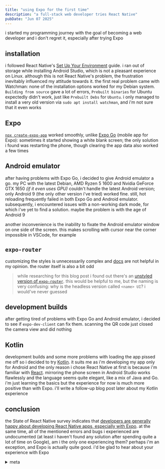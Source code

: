 ```yaml
---
title: "using Expo for the first time"
description: "a full-stack web developer tries React Native"
pubDate: "Jun 07 2025"
---
```


i started my programming journey with the goal of becoming a web developer and i don't regret it, especially after trying Expo

## installation

i followed React Native's [Set Up Your Environment](https://reactnative.dev/docs/set-up-your-environment) guide. i ran out of storage while installing Android Studio, which is not a pleasant experience on Linux. although this is not React Native's problem, the frustration inevitably influenced my attitude towards it. the first real problem came with Watchman: none of the installation options worked for my Debian system. `Building from source` gave a lot of errors, `Prebuilt binaries` for Ubuntu expectedly didn't work, just like `Prebuilt Debs` for `Ubuntu`. i only managed to install a very old version via `sudo apt install watchman`, and i'm not sure that it even works

## Expo

[`npx create-expo-app`](https://docs.expo.dev/get-started/create-a-project/) worked smoothly, unlike [Expo Go](https://play.google.com/store/apps/details?id=host.exp.exponent) (mobile app for Expo): sometimes it started showing a white blank screen; the only solution i found was restarting the phone, though clearing the app data also worked a few times

## Android emulator

after having problems with Expo Go, i decided to give Android emulator a go. my PC with the latest Debian, AMD Ryzen 5 1600 and Nvidia GeForce GTX 1650 _(if it even uses GPU)_ couldn't handle the latest Android version; only Android 9 (the only other version i've tried) worked fine. still, hot reloading frequently failed in both Expo Go and Android emulator. subsequently, i encountered issues with a non-working dark mode, for which i've yet to find a solution. maybe the problem is with the age of Android 9

another inconvenience is the inability to fixate the Android emulator window on one side of the screen. this makes scrolling with cursor near the corner impossible in VSCode, for example

## `expo-router`

customizing the styles is unnecessarily complex and [docs](https://docs.expo.dev/versions/latest/sdk/router/) are not helpful in my opinion. the router itself is also a bit odd

> while researching for this blog post i found out there's an [unstyled version of `expo-router`](https://docs.expo.dev/versions/latest/sdk/router-ui/). this would be helpful to me, but the naming is very confusing: why is the headless version called `<name> UI`? i would've never guessed

## development builds

after getting tired of problems with Expo Go and Android emulator, i decided to see if `expo-dev-client` can fix them. scanning the QR code just closed the camera view and did nothing

## Kotlin

development builds and some more problems with loading the app pissed me off so i decided to try [Kotlin](https://kotlinlang.org/). it suits me as i'm developing my app only for Android and the only reason i chose React Native at first is because i'm familiar with [React](https://react.dev/). mirroring the phone screen in Android Studio works flawlessly and the language seems quite elegant, like a mix of Java and Go. i'm just learning the basics but the experience for now is much more positive than with Expo. i'll write a follow-up blog post later about my Kotlin experience

## conclusion

the State of React Native survey indicates that [developers are generally happy about developing React Native apps, especially with Expo](https://results.2024.stateofreactnative.com/en-US/opinions/#opinions_advantages_multiple). at the same time, all of the mentioned errors and bugs i experienced are undocumented (at least i haven't found any solution after spending quite a lot of time on Google), am i the only one experiencing them? perhaps i'm an exception, and Expo is actually quite good. i'd be glad to hear about your experience with Expo

<details>
<summary>
meta
</summary>

1. my watchman critical error:

```
Command '['/usr/bin/cmake', '--build', '/tmp/fbcode_builder_getdeps-ZhomeZsinskiyZwatchmanZbuildZfbcode_builder/build/folly', '--target', 'install', '--config', 'RelWithDebInfo', '-j', '8']' returned non-zero exit status 1.
```

(there's no build folder in `~/watchman/build/code_builder`)

also there were many non-fatal C errors

2. full specs:

- motherboard: ASRock AB350 Pro4
- RAM: 16 GiB
- processor: AMD Ryzen 5 1600 × 12
- graphics: NVIDIA GeForce GTX 1650
- OS: Debian 12 (Bookworm)
- GNOME: 43.9
- windowing system: X11

</details>
